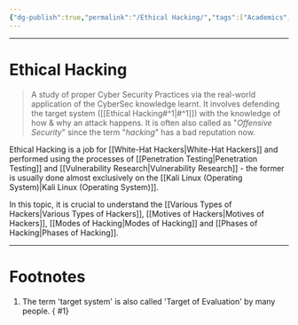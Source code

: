 ```yaml
---
{"dg-publish":true,"permalink":"/Ethical Hacking/","tags":["Academics","CyberSec","EthHack"]}
---
```



---
# Ethical Hacking
> A study of proper Cyber Security Practices via the real-world application of the CyberSec knowledge learnt. It involves defending the target system ([[Ethical Hacking#^1\|#^1]]) with the knowledge of how & why an attack happens. It is often also called as "*Offensive Security*" since the term "*hacking*" has a bad reputation now.

Ethical Hacking is a job for [[White-Hat Hackers\|White-Hat Hackers]] and performed using the processes of [[Penetration Testing\|Penetration Testing]] and [[Vulnerability Research\|Vulnerability Research]] - the former is usually done almost exclusively on the [[Kali Linux (Operating System)\|Kali Linux (Operating System)]].

In this topic, it is crucial to understand the [[Various Types of Hackers\|Various Types of Hackers]], [[Motives of Hackers\|Motives of Hackers]], [[Modes of Hacking\|Modes of Hacking]] and [[Phases of Hacking\|Phases of Hacking]].

---
# Footnotes
1. The term 'target system' is also called 'Target of Evaluation' by many people.
{ #1}
